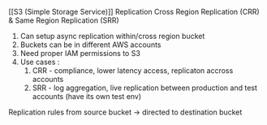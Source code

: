 [[S3 (Simple Storage Service)]] Replication Cross Region Replication (CRR) & Same Region Replication (SRR)
1. Can setup async replication within/cross region bucket
2. Buckets can be in different AWS accounts
3. Need proper IAM permissions to S3
4. Use cases :
	1. CRR - compliance, lower latency access, replicaton accross accounts
	2. SRR - log aggregation, live replication between production and test accounts (have its own test env)
	
Replication rules from source bucket -> directed to destination bucket